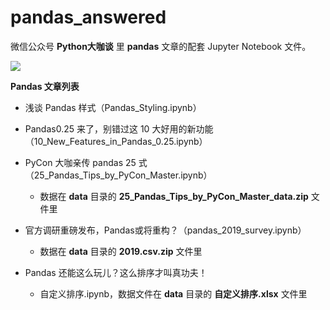 # pandas_answered

微信公众号 **Python大咖谈** 里 **pandas** 文章的配套 Jupyter Notebook 文件。

![](https://upload-images.jianshu.io/upload_images/3240514-61004f2c71be4a0b.png?imageMogr2/auto-orient/strip%7CimageView2/2/w/1240)

**Pandas 文章列表**

* 浅谈 Pandas 样式（Pandas_Styling.ipynb）

* Pandas0.25 来了，别错过这 10 大好用的新功能（10_New_Features_in_Pandas_0.25.ipynb）

* PyCon 大咖亲传 pandas 25 式（25_Pandas_Tips_by_PyCon_Master.ipynb）

  * 数据在 **data** 目录的 **25_Pandas_Tips_by_PyCon_Master_data.zip** 文件里

* 官方调研重磅发布，Pandas或将重构？（pandas_2019_survey.ipynb）

  * 数据在 **data** 目录的 **2019.csv.zip** 文件里 
  
* Pandas 还能这么玩儿？这么排序才叫真功夫！
  * 自定义排序.ipynb，数据文件在 **data** 目录的 **自定义排序.xlsx** 文件里


